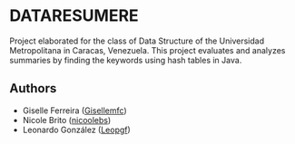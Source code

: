 
# DATARESUMERE

Project elaborated for the class of Data Structure of the Universidad Metropolitana in Caracas, Venezuela. 
This project evaluates and analyzes summaries by finding the keywords using hash tables in Java.

## Authors

- Giselle Ferreira ([Gisellemfc](https://github.com/Gisellemfc))
- Nicole Brito ([nicoolebs](https://github.com/nicoolebs))
- Leonardo González ([Leopgf](https://github.com/Leopgf))

